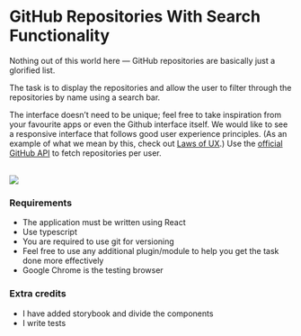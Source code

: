 # GitHub Repositories With Search Functionality

Nothing out of this world here — GitHub repositories are basically just a glorified list.

The task is to display the repositories and allow the user to filter through the repositories by name using a search bar. 

The interface doesn’t need to be unique; feel free to take inspiration from your favourite apps or even the Github interface itself. We would like to see a responsive interface that follows good user experience principles. (As an example of what we mean by this, check out [Laws of UX](https://lawsofux.com/).)
Use the [official GitHub API](https://docs.github.com/en/rest) to fetch repositories per user.
<br />
<br />

![](https://mvst.notion.site/image/https%3A%2F%2Fs3-us-west-2.amazonaws.com%2Fsecure.notion-static.com%2F757149b7-1c0e-4cba-a2bc-8d156aa18025%2FScreenshot_2020-07-21_at_13.53.55.png?table=block&id=0e9c523b-c533-4a27-9834-7d43659516b6&spaceId=4e1cf620-71f7-41c3-8cd4-f5f843e33db8&width=2000&userId=&cache=v2)



### Requirements

- The application must be written using React
- Use typescript
- You are required to use git for versioning
- Feel free to use any additional plugin/module to help you get the task done more effectively
- Google Chrome is the testing browser

### Extra credits


- I have added storybook and divide the components
- I write tests
